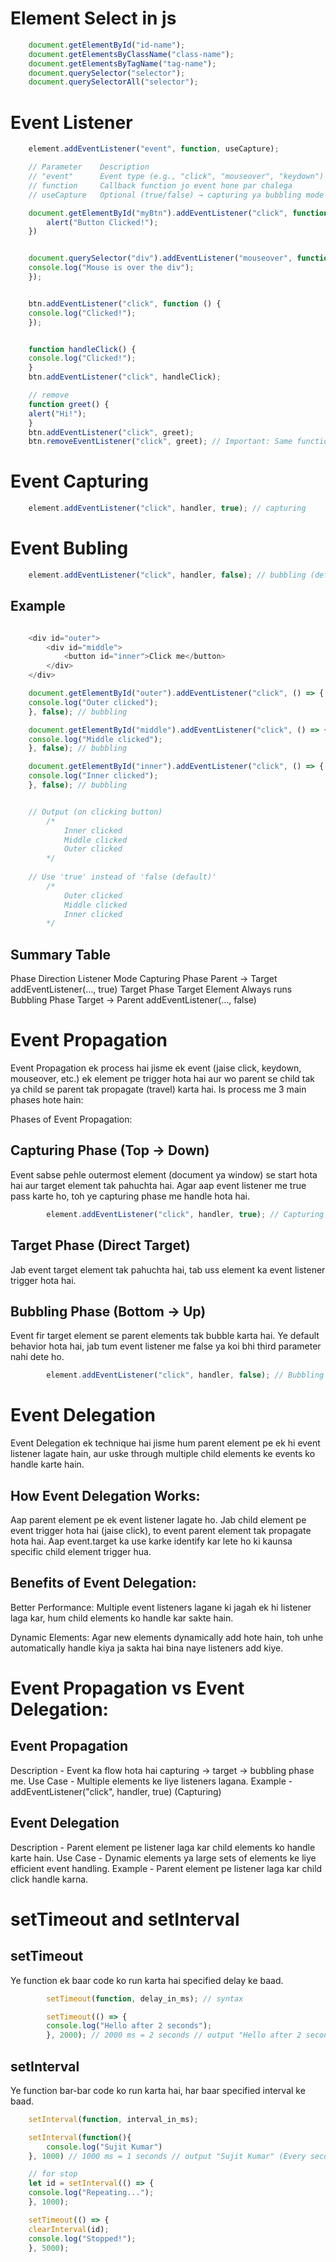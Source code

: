 # Element Select in js

```js
    document.getElementById("id-name");
    document.getElementsByClassName("class-name");
    document.getElementsByTagName("tag-name");
    document.querySelector("selector");
    document.querySelectorAll("selector");

```

# Event Listener

```js
    element.addEventListener("event", function, useCapture);

    // Parameter    Description
    // "event"	    Event type (e.g., "click", "mouseover", "keydown")
    // function	    Callback function jo event hone par chalega
    // useCapture	Optional (true/false) → capturing ya bubbling mode (default: false)

    document.getElementById("myBtn").addEventListener("click", function () {
        alert("Button Clicked!");
    })


    document.querySelector("div").addEventListener("mouseover", function () {
    console.log("Mouse is over the div");
    });


    btn.addEventListener("click", function () {
    console.log("Clicked!");
    });


    function handleClick() {
    console.log("Clicked!");
    }
    btn.addEventListener("click", handleClick);

    // remove
    function greet() {
    alert("Hi!");
    }
    btn.addEventListener("click", greet);
    btn.removeEventListener("click", greet); // Important: Same function reference is important

```

# Event Capturing

```js
    element.addEventListener("click", handler, true); // capturing
```
# Event Bubling 
```js
    element.addEventListener("click", handler, false); // bubbling (default)
```

## Example 

```js

    <div id="outer">
        <div id="middle">
            <button id="inner">Click me</button>
        </div>
    </div>

    document.getElementById("outer").addEventListener("click", () => {
    console.log("Outer clicked");
    }, false); // bubbling

    document.getElementById("middle").addEventListener("click", () => {
    console.log("Middle clicked");
    }, false); // bubbling

    document.getElementById("inner").addEventListener("click", () => {
    console.log("Inner clicked");
    }, false); // bubbling


    // Output (on clicking button)
        /*
            Inner clicked
            Middle clicked
            Outer clicked
        */
    
    // Use 'true' instead of 'false (default)'
        /*
            Outer clicked
            Middle clicked
            Inner clicked
        */

```

## Summary Table 

Phase	            Direction	                Listener Mode
Capturing Phase	    Parent → Target	            addEventListener(..., true)
Target Phase	    Target Element	            Always runs
Bubbling Phase	    Target → Parent	            addEventListener(..., false) 


# Event Propagation
Event Propagation ek process hai jisme ek event (jaise click, keydown, mouseover, etc.) ek element pe trigger hota hai aur wo parent se child tak ya child se parent tak propagate (travel) karta hai. Is process me 3 main phases hote hain:

Phases of Event Propagation:

## Capturing Phase (Top → Down)

Event sabse pehle outermost element (document ya window) se start hota hai aur target element tak pahuchta hai.
Agar aap event listener me true pass karte ho, toh ye capturing phase me handle hota hai.

```js
        element.addEventListener("click", handler, true); // Capturing
```
## Target Phase (Direct Target)
Jab event target element tak pahuchta hai, tab uss element ka event listener trigger hota hai.

## Bubbling Phase (Bottom → Up)

Event fir target element se parent elements tak bubble karta hai.
Ye default behavior hota hai, jab tum event listener me false ya koi bhi third parameter nahi dete ho.
    
```js
        element.addEventListener("click", handler, false); // Bubbling (default)
```

# Event Delegation
Event Delegation ek technique hai jisme hum parent element pe ek hi event listener lagate hain, aur uske through multiple child elements ke events ko handle karte hain.

## How Event Delegation Works:
Aap parent element pe ek event listener lagate ho.
Jab child element pe event trigger hota hai (jaise click), to event parent element tak propagate hota hai.
Aap event.target ka use karke identify kar lete ho ki kaunsa specific child element trigger hua.

## Benefits of Event Delegation:
Better Performance: Multiple event listeners lagane ki jagah ek hi listener laga kar, hum child elements ko handle kar sakte hain.

Dynamic Elements: Agar new elements dynamically add hote hain, toh unhe automatically handle kiya ja sakta hai bina naye listeners add kiye.

# Event Propagation vs Event Delegation:

## Event Propagation
Description - Event ka flow hota hai capturing → target → bubbling phase me.
Use Case    - Multiple elements ke liye listeners lagana.
Example     -addEventListener("click", handler, true) (Capturing)

## Event Delegation
Description - Parent element pe listener laga kar child elements ko handle karte hain.
Use Case    - Dynamic elements ya large sets of elements ke liye efficient event handling.
Example     - Parent element pe listener laga kar child click handle karna.

# setTimeout and setInterval

## setTimeout
Ye function ek baar code ko run karta hai specified delay ke baad.

```js
        setTimeout(function, delay_in_ms); // syntax

        setTimeout(() => {
        console.log("Hello after 2 seconds");
        }, 2000); // 2000 ms = 2 seconds // output "Hello after 2 seconds" (one time print)
```
## setInterval
Ye function bar-bar code ko run karta hai, har baar specified interval ke baad.

```js
    setInterval(function, interval_in_ms);

    setInterval(function(){
        console.log("Sujit Kumar")
    }, 1000) // 1000 ms = 1 seconds // output "Sujit Kumar" (Every second print)

    // for stop 
    let id = setInterval(() => {
    console.log("Repeating...");
    }, 1000);

    setTimeout(() => {
    clearInterval(id);
    console.log("Stopped!");
    }, 5000);

```